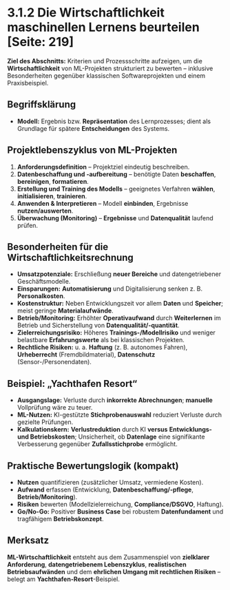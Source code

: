 # 3.1.2 Die Wirtschaftlichkeit maschinellen Lernens beurteilen [Seite: 219]

**Ziel des Abschnitts:** Kriterien und Prozessschritte aufzeigen, um die **Wirtschaftlichkeit** von ML-Projekten strukturiert zu bewerten – inklusive Besonderheiten gegenüber klassischen Softwareprojekten und einem Praxisbeispiel. 

## Begriffsklärung

* **Modell:** Ergebnis bzw. **Repräsentation** des Lernprozesses; dient als Grundlage für spätere **Entscheidungen** des Systems. 

## Projektlebenszyklus von ML-Projekten

1. **Anforderungsdefinition** – Projektziel eindeutig beschreiben.
2. **Datenbeschaffung und -aufbereitung** – benötigte Daten **beschaffen**, **bereinigen**, **formatieren**.
3. **Erstellung und Training des Modells** – geeignetes Verfahren **wählen**, **initialisieren**, **trainieren**.
4. **Anwenden & Interpretieren** – Modell **einbinden**, Ergebnisse **nutzen/auswerten**.
5. **Überwachung (Monitoring)** – **Ergebnisse** und **Datenqualität** laufend prüfen.

## Besonderheiten für die Wirtschaftlichkeitsrechnung

* **Umsatzpotenziale:** Erschließung **neuer Bereiche** und datengetriebener Geschäftsmodelle.
* **Einsparungen:** **Automatisierung** und Digitalisierung senken z. B. **Personalkosten**.
* **Kostenstruktur:** Neben Entwicklungszeit vor allem **Daten** und **Speicher**; meist geringe **Materialaufwände**.
* **Betrieb/Monitoring:** Erhöhter **Operativaufwand** durch **Weiterlernen** im Betrieb und Sicherstellung von **Datenqualität/-quantität**.
* **Zielerreichungsrisiko:** Höheres **Trainings-/Modellrisiko** und weniger belastbare **Erfahrungswerte** als bei klassischen Projekten.
* **Rechtliche Risiken:** u. a. **Haftung** (z. B. autonomes Fahren), **Urheberrecht** (Fremdbildmaterial), **Datenschutz** (Sensor-/Personendaten). 

## Beispiel: „Yachthafen Resort“

* **Ausgangslage:** Verluste durch **inkorrekte Abrechnungen**; **manuelle** Vollprüfung wäre zu teuer.
* **ML-Nutzen:** KI-gestützte **Stichprobenauswahl** reduziert Verluste durch gezielte Prüfungen.
* **Kalkulationskern:** **Verlustreduktion** durch KI **versus** **Entwicklungs- und Betriebskosten**; Unsicherheit, ob **Datenlage** eine signifikante Verbesserung gegenüber **Zufallsstichprobe** ermöglicht. 

## Praktische Bewertungslogik (kompakt)

* **Nutzen** quantifizieren (zusätzlicher Umsatz, vermiedene Kosten).
* **Aufwand** erfassen (Entwicklung, **Datenbeschaffung/-pflege**, **Betrieb/Monitoring**).
* **Risiken** bewerten (Modellzielerreichung, **Compliance/DSGVO**, Haftung).
* **Go/No-Go:** Positiver **Business Case** bei robustem **Datenfundament** und tragfähigem **Betriebskonzept**. 

## Merksatz

**ML-Wirtschaftlichkeit** entsteht aus dem Zusammenspiel von **zielklarer Anforderung**, **datengetriebenem Lebenszyklus**, **realistischen Betriebsaufwänden** und dem **ehrlichen Umgang mit rechtlichen Risiken** – belegt am **Yachthafen-Resort**-Beispiel.
